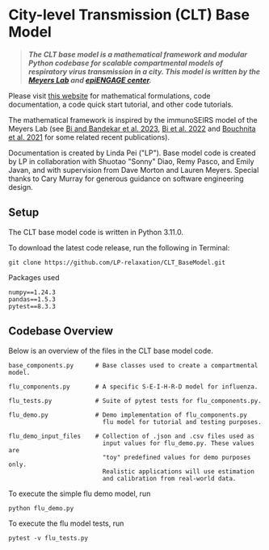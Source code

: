 # City-level Transmission (CLT) Base Model

> ***The CLT base model is a mathematical framework and modular Python codebase for scalable compartmental models of respiratory virus transmission in a city. This model is written by the [Meyers Lab](http://www.bio.utexas.edu/research/meyers/) and [epiENGAGE center](https://www.cdc.gov/insight-net/php/implementers/index.html).***

Please visit [this website](https://LP-relaxation.github.io/CLT_BaseModel_Docs/) for mathematical formulations, code documentation, a code quick start tutorial, and other code tutorials. 

The mathematical framework is inspired by the immunoSEIRS model of the Meyers Lab (see [Bi and Bandekar et al. 2023](https://www.researchgate.net/publication/375193467_Scenario_Projections_for_SARS-CoV-2_Influenza_and_RSV_Burden_in_the_US_2023-2024), [Bi et al. 2022](https://repositories.lib.utexas.edu/server/api/core/bitstreams/da7bb152-3343-4135-86e3-040546d6e5b5/content) and [Bouchnita et al. 2021](https://repositories.lib.utexas.edu/items/e8d50517-6e78-488b-8c95-8c1138d90c28) for some related recent publications).

Documentation is created by Linda Pei ("LP"). Base model code is created by LP in collaboration with Shuotao "Sonny" Diao, Remy Pasco, and Emily Javan, and with supervision from Dave Morton and Lauren Meyers. Special thanks to Cary Murray for generous guidance on software engineering design. 

## Setup

The CLT base model code is written in Python 3.11.0.

To download the latest code release, run the following in Terminal:
```
git clone https://github.com/LP-relaxation/CLT_BaseModel.git
```

Packages used
```
numpy==1.24.3
pandas==1.5.3
pytest==8.3.3
```

## Codebase Overview

Below is an overview of the files in the CLT base model code.

    base_components.py      # Base classes used to create a compartmental model.

    flu_components.py       # A specific S-E-I-H-R-D model for influenza.

    flu_tests.py            # Suite of pytest tests for flu_components.py.

    flu_demo.py             # Demo implementation of flu_components.py
                              flu model for tutorial and testing purposes.  

    flu_demo_input_files    # Collection of .json and .csv files used as 
                              input values for flu_demo.py. These values are
                              "toy" predefined values for demo purposes only. 
                              Realistic applications will use estimation 
                              and calibration from real-world data. 

To execute the simple flu demo model, run
```
python flu_demo.py
```

To execute the flu model tests, run
```
pytest -v flu_tests.py
```